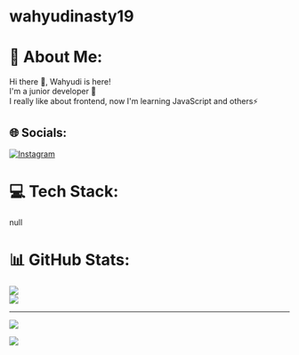 # wahyudinasty19

# 💫 About Me:
Hi there 👋, Wahyudi is here!<br>I'm a junior developer 🌱<br>I really like about frontend, now I'm learning JavaScript and others⚡<br>


## 🌐 Socials:
<!-- [![Discord](https://img.shields.io/badge/Discord-%237289DA.svg?logo=discord&logoColor=white)](https://discord.gg/rakan#3174)  -->
[![Instagram](https://img.shields.io/badge/Instagram-%23E4405F.svg?logo=Instagram&logoColor=white)](https://instagram.com/https://www.instagram.com/wh_nst19/) 

# 💻 Tech Stack:
null
# 📊 GitHub Stats:
![](https://github-readme-stats.vercel.app/api?username=muhammadrakan204&theme=dark&hide_border=true&include_all_commits=true&count_private=false)<br/>
![](https://github-readme-streak-stats.herokuapp.com/?user=muhammadrakan204&theme=dark&hide_border=true)<br/>

---
[![](https://visitcount.itsvg.in/api?id=wahyudinasty&icon=5&color=11)](https://visitcount.itsvg.in)

[![](https://visitcount.itsvg.in/api?id=wahyudinasty&label=Wahyudi%20Nasty%20&color=12&icon=2&pretty=true)](https://visitcount.itsvg.in)


<!-- Proudly created with GPRM ( https://gprm.itsvg.in ) -->
